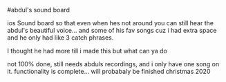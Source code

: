 #abdul's sound board

ios Sound board so that even when hes not around you can still hear the abdul's beautiful voice... and some of his fav songs cuz i had extra space and he only had like 3 catch phrases.

I thought he had more till i made this but what can ya do

not 100% done, still needs abduls recordings, and i only have one song on it. functionality is complete... will probabaly be finished christmas 2020 
